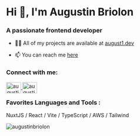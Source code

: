 <h1 align="left">Hi 👋, I'm Augustin Briolon</h1>
<h3 align="left">A passionate frontend developer</h3>

- 👨‍💻 All of my projects are available at [august1.dev](https://august1.dev/)

- 📫 You can reach me <a href="mailto:briolon@august1.dev">here</a>

<h3 align="left">Connect with me:</h3>
<p align="left">
<a href="https://twitter.com/augustinbriolon" target="blank">
  <img align="center" src="https://raw.githubusercontent.com/rahuldkjain/github-profile-readme-generator/master/src/images/icons/Social/twitter.svg" alt="augustinbriolon" height="30" width="40" />
</a>
<a href="https://linkedin.com/in/augustinbriolon" target="blank">
  <img align="center" src="https://raw.githubusercontent.com/rahuldkjain/github-profile-readme-generator/master/src/images/icons/Social/linked-in-alt.svg" alt="augustinbriolon" height="30" width="40" />
</a>
</p>

<h3 align="left" style="margin-top: 15px;">Favorites Languages and Tools :</h3>
<p align="left">
  NuxtJS / React / Vite / TypeScript / AWS / Tailwind 
</p>

  <p style="width: 100%">
    <img align="center" src="https://github-readme-stats.vercel.app/api/top-langs?username=augustinbriolon&show_icons=true&locale=en&layout=compact" alt="augustinbriolon" />
  </p>

